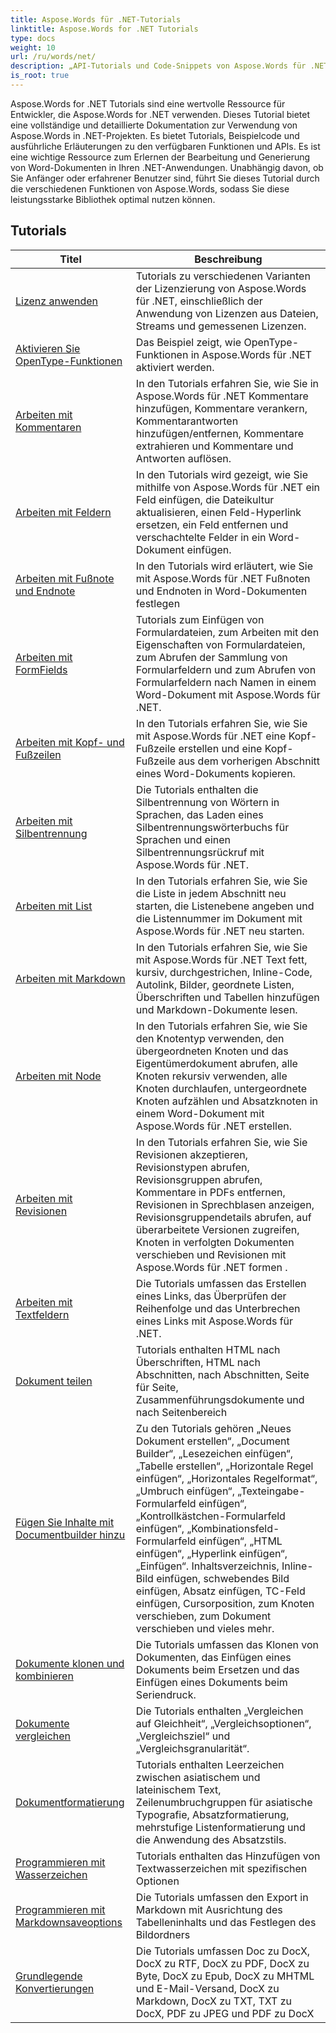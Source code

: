 ```yaml
---
title: Aspose.Words für .NET-Tutorials
linktitle: Aspose.Words for .NET Tutorials
type: docs
weight: 10
url: /ru/words/net/
description: „API-Tutorials und Code-Snippets von Aspose.Words für .NET, die das Erstellen, Bearbeiten, Konvertieren, Drucken und viele weitere Funktionen sowie die Verwendung der Word-Dokumentverarbeitung umfassen.“
is_root: true
---
```


 Aspose.Words for .NET Tutorials sind eine wertvolle Ressource für Entwickler, die Aspose.Words for .NET verwenden. Dieses Tutorial bietet eine vollständige und detaillierte Dokumentation zur Verwendung von Aspose.Words in .NET-Projekten. Es bietet Tutorials, Beispielcode und ausführliche Erläuterungen zu den verfügbaren Funktionen und APIs. Es ist eine wichtige Ressource zum Erlernen der Bearbeitung und Generierung von Word-Dokumenten in Ihren .NET-Anwendungen. Unabhängig davon, ob Sie Anfänger oder erfahrener Benutzer sind, führt Sie dieses Tutorial durch die verschiedenen Funktionen von Aspose.Words, sodass Sie diese leistungsstarke Bibliothek optimal nutzen können.

## Tutorials
| Titel | Beschreibung |
| --- | --- | 
| [Lizenz anwenden](./apply-license/) | Tutorials zu verschiedenen Varianten der Lizenzierung von Aspose.Words für .NET, einschließlich der Anwendung von Lizenzen aus Dateien, Streams und gemessenen Lizenzen. |  
| [Aktivieren Sie OpenType-Funktionen](./enable-opentype-features/) | Das Beispiel zeigt, wie OpenType-Funktionen in Aspose.Words für .NET aktiviert werden. |  
| [Arbeiten mit Kommentaren](./working-with-comments/) | In den Tutorials erfahren Sie, wie Sie in Aspose.Words für .NET Kommentare hinzufügen, Kommentare verankern, Kommentarantworten hinzufügen/entfernen, Kommentare extrahieren und Kommentare und Antworten auflösen. |  
| [Arbeiten mit Feldern](./working-with-fields/) | In den Tutorials wird gezeigt, wie Sie mithilfe von Aspose.Words für .NET ein Feld einfügen, die Dateikultur aktualisieren, einen Feld-Hyperlink ersetzen, ein Feld entfernen und verschachtelte Felder in ein Word-Dokument einfügen. |  
| [Arbeiten mit Fußnote und Endnote](./working-with-footnote-and-endnote/) | In den Tutorials wird erläutert, wie Sie mit Aspose.Words für .NET Fußnoten und Endnoten in Word-Dokumenten festlegen |  
| [Arbeiten mit FormFields](./working-with-formfields/) | Tutorials zum Einfügen von Formulardateien, zum Arbeiten mit den Eigenschaften von Formulardateien, zum Abrufen der Sammlung von Formularfeldern und zum Abrufen von Formularfeldern nach Namen in einem Word-Dokument mit Aspose.Words für .NET. |  
| [Arbeiten mit Kopf- und Fußzeilen](./working-with-headers-and-footers/) | In den Tutorials erfahren Sie, wie Sie mit Aspose.Words für .NET eine Kopf-Fußzeile erstellen und eine Kopf-Fußzeile aus dem vorherigen Abschnitt eines Word-Dokuments kopieren. |  
| [Arbeiten mit Silbentrennung](./working-with-hyphenation/) | Die Tutorials enthalten die Silbentrennung von Wörtern in Sprachen, das Laden eines Silbentrennungswörterbuchs für Sprachen und einen Silbentrennungsrückruf mit Aspose.Words für .NET. |  
| [Arbeiten mit List](./working-with-list/) | In den Tutorials erfahren Sie, wie Sie die Liste in jedem Abschnitt neu starten, die Listenebene angeben und die Listennummer im Dokument mit Aspose.Words für .NET neu starten. |  
| [Arbeiten mit Markdown](./working-with-markdown/) | In den Tutorials erfahren Sie, wie Sie mit Aspose.Words für .NET Text fett, kursiv, durchgestrichen, Inline-Code, Autolink, Bilder, geordnete Listen, Überschriften und Tabellen hinzufügen und Markdown-Dokumente lesen. |  
| [Arbeiten mit Node](./working-with-node/) | In den Tutorials erfahren Sie, wie Sie den Knotentyp verwenden, den übergeordneten Knoten und das Eigentümerdokument abrufen, alle Knoten rekursiv verwenden, alle Knoten durchlaufen, untergeordnete Knoten aufzählen und Absatzknoten in einem Word-Dokument mit Aspose.Words für .NET erstellen. |  
| [Arbeiten mit Revisionen](./working-with-revisions/) | In den Tutorials erfahren Sie, wie Sie Revisionen akzeptieren, Revisionstypen abrufen, Revisionsgruppen abrufen, Kommentare in PDFs entfernen, Revisionen in Sprechblasen anzeigen, Revisionsgruppendetails abrufen, auf überarbeitete Versionen zugreifen, Knoten in verfolgten Dokumenten verschieben und Revisionen mit Aspose.Words für .NET formen . |  
| [Arbeiten mit Textfeldern](./working-with-textboxes/) | Die Tutorials umfassen das Erstellen eines Links, das Überprüfen der Reihenfolge und das Unterbrechen eines Links mit Aspose.Words für .NET. |  
| [Dokument teilen](./split-document/) | Tutorials enthalten HTML nach Überschriften, HTML nach Abschnitten, nach Abschnitten, Seite für Seite, Zusammenführungsdokumente und nach Seitenbereich |  
| [Fügen Sie Inhalte mit Documentbuilder hinzu](./add-content-using-documentbuilder/) | Zu den Tutorials gehören „Neues Dokument erstellen“, „Document Builder“, „Lesezeichen einfügen“, „Tabelle erstellen“, „Horizontale Regel einfügen“, „Horizontales Regelformat“, „Umbruch einfügen“, „Texteingabe-Formularfeld einfügen“, „Kontrollkästchen-Formularfeld einfügen“, „Kombinationsfeld-Formularfeld einfügen“, „HTML einfügen“, „Hyperlink einfügen“, „Einfügen“. Inhaltsverzeichnis, Inline-Bild einfügen, schwebendes Bild einfügen, Absatz einfügen, TC-Feld einfügen, Cursorposition, zum Knoten verschieben, zum Dokument verschieben und vieles mehr. |
| [Dokumente klonen und kombinieren](./clone-and-combine-documents/) | Die Tutorials umfassen das Klonen von Dokumenten, das Einfügen eines Dokuments beim Ersetzen und das Einfügen eines Dokuments beim Seriendruck. |
| [Dokumente vergleichen](./compare-documents/) | Die Tutorials enthalten „Vergleichen auf Gleichheit“, „Vergleichsoptionen“, „Vergleichsziel“ und „Vergleichsgranularität“. |
| [Dokumentformatierung](./document-formatting/) | Tutorials enthalten Leerzeichen zwischen asiatischem und lateinischem Text, Zeilenumbruchgruppen für asiatische Typografie, Absatzformatierung, mehrstufige Listenformatierung und die Anwendung des Absatzstils. |   
| [Programmieren mit Wasserzeichen](./programming-with-watermark/) | Tutorials enthalten das Hinzufügen von Textwasserzeichen mit spezifischen Optionen |   
| [Programmieren mit Markdownsaveoptions](./programming-with-markdownsaveoptions/) | Die Tutorials umfassen den Export in Markdown mit Ausrichtung des Tabelleninhalts und das Festlegen des Bildordners |  
| [Grundlegende Konvertierungen](./basic-conversions/) | Die Tutorials umfassen Doc zu DocX, DocX zu RTF, DocX zu PDF, DocX zu Byte, DocX zu Epub, DocX zu MHTML und E-Mail-Versand, DocX zu Markdown, DocX zu TXT, TXT zu DocX, PDF zu JPEG und PDF zu DocX |  